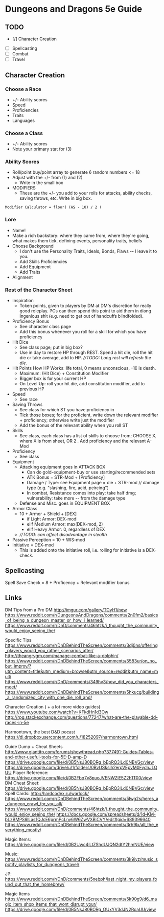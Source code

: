 # Dungeons and Dragons 5e Guide

## TODO

* [/] Character Creation
* [ ] Spellcasting
* [ ] Combat
* [ ] Travel

## Character Creation

### Choose a Race
* +/- Ability scores
* Speed
* Proficiencies
* Traits
* Languages

### Choose a Class
* +/- Ability scores
* Note your primary stat for (3)

### Ability Scores
* Roll/point buy/point array to generate 6 random numbers <= 18
* Adjust with the +/- from (1) and (2)
	- Write in the small box
* MODIFIERS
	* These are the +/- you add to your rolls for attacks, ability checks, saving throws, etc. Write in big box.

```
Modifier Calculator = floor( (AS - 10) / 2 )
```

### Lore
* Name!
* Make a rich backstory: where they came from, where they're going, what makes them tick, defining events, personality traits, beliefs
* Choose Background
	- I don't use the Personality Traits, Ideals, Bonds, Flaws -- I leave it to you.
	- Add Skills Proficiencies
	- Add Equipment
	- Add Traits
* Alignment

### Rest of the Character Sheet
* Inspiration
	- Token points, given to players by DM at DM's discretion for really good roleplay. PCs can then spend this point to aid them in diong ingenious shit (e.g. need to get out of handcuffs blindfolded). 
* Proficiency Bonus
	- See character class page
	- Add this bonus whenever you roll for a skill for which you have proficiency
* Hit Dice
	- See class page; put in big box?
	- Use in day to restore HP through REST. Spend a hit die, roll the hit die or take average, add to HP. *//TODO: Long rest will refresh the die.*
* Hit Points
	How HP Works: life total, 0 means unconscious, -10 is death.
	- Maximum: (Hit Dice) + Constitution Modifier
	- Bigger box is for your current HP
	- On Level Up: roll your hit die, add constitution modifier, add to previous HP
* Speed
	- See race
* Saving Throws
	- See class for which ST you have proficiency in
	- Tick those boxes; for the proficient, write down the relevant modifier + proficiency; otherwise write just the modifier
	- Add the bonus of the relevant ability when you roll ST
* Skills
	- See class, each class has a list of skills to choose from; CHOOSE X, where X is from sheet, OR 2
		. Add proficiency and the relevant A-Mod
* Proficiency
	- See class
* Equipment
	* Attacking equipment goes in ATTACK BOX
		- Can do gold-equipment-buy or use starting/recommended sets
		- ATK Bonus = STR-Mod + [Proficiency]
		- Damage / Type: see Equipment page = die + STR-mod // damage type (e.g. "slashing, fire, acid, peircing")
		- In combat, Resistance comes into play: take half dmg; vulnerability: take more -- from the damage type 
	* Defense and Misc. goes in EQUIPMENT BOX
* Armor Class
	* 10 + Armor + Shield + [DEX]
		- if Light Armor: DEX-mod 
		- elif Medium Armor: max(DEX-mod, 2) 
		- elif Heavy Armor: 0, regardless of DEX
	- *//TODO: can affect disadvantage in stealth*
* Passive Perception
	= 10 + WIS-mod
* Initiative
	= DEX-mod
	* This is added onto the initiative roll, i.e. rolling for initiative is a DEX-check. 

## Spellcasting
Spell Save Check = 8 + Proficency + Relevant modifier bonus

## Links

DM Tips from a Pro DM
http://imgur.com/gallery/TCyH1/new
https://www.reddit.com/r/DungeonsAndDragons/comments/2n0fm2/basics_of_being_a_dungeon_master_or_how_i_learned/
https://www.reddit.com/r/DnD/comments/46htzk/i_thought_the_community_would_enjoy_seeing_the/

Specific Tips
https://www.reddit.com/r/DnDBehindTheScreen/comments/3dj0ns/offering_players_would_you_rather_scenarios_after/
http://theangrygm.com/manage-combat-like-a-dolphin/
https://www.reddit.com/r/DnDBehindTheScreen/comments/5583ur/on_no_but_improv/?utm_content=title&utm_medium=browse&utm_source=reddit&utm_name=multi
https://www.reddit.com/r/DnD/comments/349hv3/how_did_you_characters_meet/
https://www.reddit.com/r/DnDBehindTheScreen/comments/5hkucg/building_a_randomized_city_with_one_die_roll_and/

Character Creation ( + a lot more video guides)
https://www.youtube.com/watch?v=KFkdHn1d3Ow
http://rpg.stackexchange.com/questions/77247/what-are-the-playable-dd-races-in-5e

Harmontown, the best D&D pocast
https://dl.dropboxusercontent.com/u/18252097/harmontown.html

Guide Dump + Cheat Sheets
http://www.giantitp.com/forums/showthread.php?377491-Guides-Tables-and-other-useful-tools-for-5E-D-amp-D
https://drive.google.com/file/d/0B5NsJ80BORg_bEpRQ3lLd0NBVGc/view
https://drive.google.com/drive/u/1/folders/0ByUSksih2erpVEpvM0FydnJLQUU
Player Reference: https://drive.google.com/file/d/0B2Fbq7v8pucJVENWZlE5Z2h1T00/view
DM Cheat Sheet: https://drive.google.com/file/d/0B5NsJ80BORg_bEpRQ3lLd0NBVGc/view
Spell Cards: http://hardcodex.ru/warlock/
https://www.reddit.com/r/DnDBehindTheScreen/comments/5lwg2s/heres_a_dungeon_crawl_for_you_all/
https://www.reddit.com/r/DnD/comments/46htzk/i_thought_the_community_would_enjoy_seeing_the/
https://docs.google.com/spreadsheets/d/1d-KM-bLzBMPS6lLas1QJcE6prmPcLny6W6ZwVXBiCVY/edit#gid=689396640
https://www.reddit.com/r/DnDBehindTheScreen/comments/3rh9lx/all_the_everything_mostly/


Magic Items: https://drive.google.com/file/d/0B2Uwc4iLtZShdUJQN2dtY2hmNUE/view

Music: https://www.reddit.com/r/DnDBehindTheScreen/comments/3k9iyz/music_spotify_playlists_for_dungeons_travel/

JP: https://www.reddit.com/r/DnD/comments/5nebph/last_night_my_players_found_out_that_the_homebrew/

Magic Items
https://www.reddit.com/r/DnDBehindTheScreen/comments/5k90g9/d6_magic_item_shop_items_that_wont_disrupt_your/
https://drive.google.com/file/d/0B5NsJ80BORg_OUxYV3dJN2RoaUU/view


